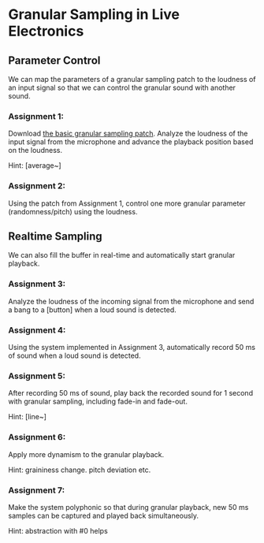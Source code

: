 # Granular Sampling in Live Electronics

## Parameter Control
We can map the parameters of a granular sampling patch to the loudness of an input signal so that we can control the granular sound with another sound.

### Assignment 1:
Download [the basic granular sampling patch](K6/base.zip).
Analyze the loudness of the input signal from the microphone and advance the playback position based on the loudness.

Hint: [average~]

### Assignment 2:
Using the patch from Assignment 1, control one more granular parameter (randomness/pitch) using the loudness.

## Realtime Sampling
We can also fill the buffer in real-time and automatically start granular playback.

### Assignment 3:
Analyze the loudness of the incoming signal from the microphone and send a bang to a [button] when a loud sound is detected.

### Assignment 4:
Using the system implemented in Assignment 3, automatically record 50 ms of sound when a loud sound is detected.

### Assignment 5:
After recording 50 ms of sound, play back the recorded sound for 1 second with granular sampling, including fade-in and fade-out.

Hint: [line~]

### Assignment 6:
Apply more dynamism to the granular playback.

Hint: graininess change. pitch deviation etc.

### Assignment 7:
Make the system polyphonic so that during granular playback, new 50 ms samples can be captured and played back simultaneously.

Hint: abstraction with #0 helps